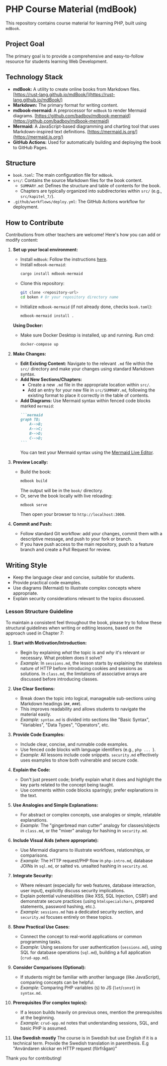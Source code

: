 # PHP Course Material (mdBook)

This repository contains course material for learning PHP, built using `mdBook`.

## Project Goal

The primary goal is to provide a comprehensive and easy-to-follow resource for students learning Web Development.

## Technology Stack

*   **mdBook:** A utility to create online books from Markdown files. [https://rust-lang.github.io/mdBook/](https://rust-lang.github.io/mdBook/)
*   **Markdown:** The primary format for writing content.
*   **mdbook-mermaid:** A preprocessor for `mdBook` to render Mermaid diagrams. [https://github.com/badboy/mdbook-mermaid](https://github.com/badboy/mdbook-mermaid)
*   **Mermaid:** A JavaScript-based diagramming and charting tool that uses Markdown-inspired text definitions. [https://mermaid.js.org/](https://mermaid.js.org/)
*   **GitHub Actions:** Used for automatically building and deploying the book to GitHub Pages.

## Structure

*   `book.toml`: The main configuration file for `mdBook`.
*   `src/`: Contains the source Markdown files for the book content.
    *   `SUMMARY.md`: Defines the structure and table of contents for the book.
    *   Chapters are typically organized into subdirectories within `src/` (e.g., `src/kapitel_7/`).
*   `.github/workflows/deploy.yml`: The GitHub Actions workflow for deployment.

## How to Contribute

Contributions from other teachers are welcome! Here's how you can add or modify content:

1.  **Set up your local environment:**
    *   Install `mdBook`: Follow the instructions [here](https://rust-lang.github.io/mdBook/guide/installation.html).
    *   Install `mdbook-mermaid`: 
        ```bash
        cargo install mdbook-mermaid
        ```
    *   Clone this repository:
        ```bash
        git clone <repository-url>
        cd boken # Or your repository directory name
        ```
    *   Initialize `mdbook-mermaid` (if not already done, checks `book.toml`):
        ```bash
        mdbook-mermaid install .
        ```

    **Using Docker:**

    *   Make sure Docker Desktop is installed, up and running. Run cmd:
        ```bash 
        docker-compose up
        ```


2.  **Make Changes:**
    *   **Edit Existing Content:** Navigate to the relevant `.md` file within the `src/` directory and make your changes using standard Markdown syntax.
    *   **Add New Sections/Chapters:**
        *   Create a new `.md` file in the appropriate location within `src/`.
        *   Add an entry for your new file in `src/SUMMARY.md`, following the existing format to place it correctly in the table of contents.
    *   **Add Diagrams:** Use Mermaid syntax within fenced code blocks marked `mermaid`:
        ````markdown
        ```mermaid
        graph TD;
            A-->B;
            A-->C;
            B-->D;
            C-->D;
        ```
        ````
        You can test your Mermaid syntax using the [Mermaid Live Editor](https://mermaid.live/).

3.  **Preview Locally:**
    *   Build the book:
        ```bash
        mdbook build
        ```
        The output will be in the `book/` directory.
    *   Or, serve the book locally with live reloading:
        ```bash
        mdbook serve
        ```
        Then open your browser to `http://localhost:3000`.

4.  **Commit and Push:**
    *   Follow standard Git workflow: add your changes, commit them with a descriptive message, and push to your fork or branch.
    *   If you have push access to the main repository, push to a feature branch and create a Pull Request for review.

## Writing Style

*   Keep the language clear and concise, suitable for students.
*   Provide practical code examples.
*   Use diagrams (Mermaid) to illustrate complex concepts where appropriate.
*   Explain security considerations relevant to the topics discussed.

### Lesson Structure Guideline

To maintain a consistent feel throughout the book, please try to follow these structural guidelines when writing or editing lessons, based on the approach used in Chapter 7:

1.  **Start with Motivation/Introduction:**
    *   Begin by explaining *what* the topic is and *why* it's relevant or necessary. What problem does it solve?
    *   *Example:* In `sessions.md`, the lesson starts by explaining the stateless nature of HTTP before introducing cookies and sessions as solutions. In `class.md`, the limitations of associative arrays are discussed before introducing classes.

2.  **Use Clear Sections:**
    *   Break down the topic into logical, manageable sub-sections using Markdown headings (`##`, `###`).
    *   This improves readability and allows students to navigate the material easily.
    *   *Example:* `syntax.md` is divided into sections like "Basic Syntax", "Variables", "Data Types", "Operators", etc.

3.  **Provide Code Examples:**
    *   Include clear, concise, and runnable code examples.
    *   Use fenced code blocks with language identifiers (e.g., ```php ... ```).
    *   *Example:* All lessons include code snippets. `security.md` effectively uses examples to show both vulnerable and secure code.

4.  **Explain the Code:**
    *   Don't just present code; briefly explain what it does and highlight the key parts related to the concept being taught.
    *   Use comments within code blocks sparingly; prefer explanations in the text.

5.  **Use Analogies and Simple Explanations:**
    *   For abstract or complex concepts, use analogies or simple, relatable explanations.
    *   *Example:* The "gingerbread man cutter" analogy for classes/objects in `class.md`, or the "mixer" analogy for hashing in `security.md`.

6.  **Include Visual Aids (where appropriate):**
    *   Use Mermaid diagrams to illustrate workflows, relationships, or comparisons.
    *   *Example:* The HTTP request/PHP flow in `php-intro.md`, database JOINs in `sql.md`, or salted vs. unsalted hashing in `security.md`.

7.  **Integrate Security:**
    *   Where relevant (especially for web features, database interaction, user input), explicitly discuss security implications.
    *   Explain potential vulnerabilities (like XSS, SQL Injection, CSRF) and demonstrate secure practices (using `htmlspecialchars`, prepared statements, password hashing, etc.).
    *   *Example:* `sessions.md` has a dedicated security section, and `security.md` focuses entirely on these topics.

8.  **Show Practical Use Cases:**
    *   Connect the concept to real-world applications or common programming tasks.
    *   *Example:* Using sessions for user authentication (`sessions.md`), using SQL for database operations (`sql.md`), building a full application (`crud-app.md`).

9.  **Consider Comparisons (Optional):**
    *   If students might be familiar with another language (like JavaScript), comparing concepts can be helpful.
    *   *Example:* Comparing PHP variables (`$`) to JS (`let`/`const`) in `syntax.md`.

10. **Prerequisites (For complex topics):**
    *   If a lesson builds heavily on previous ones, mention the prerequisites at the beginning.
    *   *Example:* `crud-app.md` notes that understanding sessions, SQL, and basic PHP is assumed.

11. **Use Swedish mostly**
    The course is in Swedish but use English if it is a technical term. Provide the Swedish translation in parenthesis. E.g "Användaren skickar en HTTP request (förfrågan)"

Thank you for contributing!
